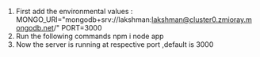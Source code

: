 1. First add the environmental values :
     MONGO_URI="mongodb+srv://lakshman:lakshman@cluster0.zmioray.mongodb.net/"
     PORT=3000
3. Run the following commands
npm i
node app
4. Now the server is running at respective port ,default is 3000

